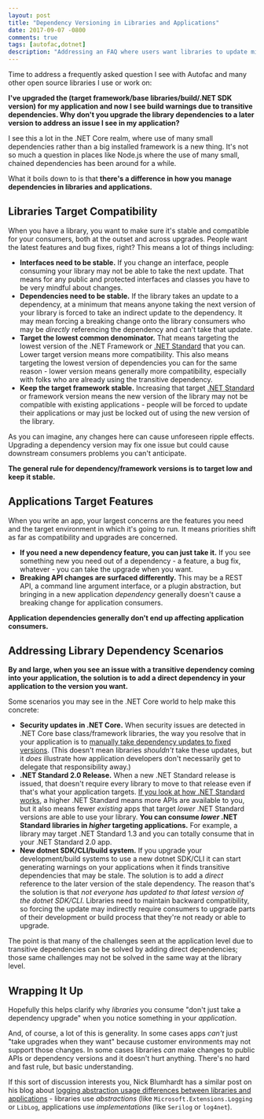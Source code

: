 ```yaml
---
layout: post
title: "Dependency Versioning in Libraries and Applications"
date: 2017-09-07 -0800
comments: true
tags: [autofac,dotnet]
description: "Addressing an FAQ where users want libraries to update minimum dependencies to fix application-level warnings."
---
```


Time to address a frequently asked question I see with Autofac and many other open source libraries I use or work on:

**I've upgraded the (target framework/base libraries/build/.NET SDK version) for my application and now I see build warnings due to transitive dependencies. Why don't you upgrade the library dependencies to a later version to address an issue I see in my application?**

I see this a lot in the .NET Core realm, where use of many small dependencies rather than a big installed framework is a new thing. It's not so much a question in places like Node.js where the use of many small, chained dependencies has been around for a while.

What it boils down to is that **there's a difference in how you manage dependencies in libraries and applications.**

## Libraries Target Compatibility

When you have a library, you want to make sure it's stable and compatible for your consumers, both at the outset and across upgrades. People want the latest features and bug fixes, right? This means a lot of things including:

- **Interfaces need to be stable.** If you change an interface, people consuming your library may not be able to take the next update. That means for any public and protected interfaces and classes you have to be very mindful about changes.
- **Dependencies need to be stable.** If the library takes an update to a dependency, at a minimum that means anyone taking the next version of your library is forced to take an indirect update to the dependency. It may mean forcing a breaking change onto the library consumers who may be _directly_ referencing the dependency and can't take that update.
- **Target the lowest common denominator.** That means targeting the lowest version of the .NET Framework or [.NET Standard](https://docs.microsoft.com/en-us/dotnet/standard/net-standard) that you can. Lower target version means more compatibility. This also means targeting the lowest version of dependencies you can for the same reason - lower version means generally more compatibility, especially with folks who are already using the transitive dependency.
- **Keep the target framework stable.** Increasing that target [.NET Standard](https://docs.microsoft.com/en-us/dotnet/standard/net-standard) or framework version means the new version of the library may not be compatible with existing applications - people will be forced to update their applications or may just be locked out of using the new version of the library.

As you can imagine, any changes here can cause unforeseen ripple effects. Upgrading a dependency version may fix one issue but could cause downstream consumers problems you can't anticipate.

**The general rule for dependency/framework versions is to target low and keep it stable.**

## Applications Target Features

When you write an app, your largest concerns are the features you need and the target environment in which it's going to run. It means priorities shift as far as compatibility and upgrades are concerned.

- **If you need a new dependency feature, you can just take it.** If you see something new you need out of a dependency - a feature, a bug fix, whatever - you can take the upgrade when you want.
- **Breaking API changes are surfaced differently.** This may be a REST API, a command line argument interface, or a plugin abstraction, but bringing in a new application _dependency_ generally doesn't cause a breaking change for application consumers.

**Application dependencies generally don't end up affecting application consumers.**

## Addressing Library Dependency Scenarios

**By and large, when you see an issue with a transitive dependency coming into your application, the solution is to add a direct dependency in your application to the version you want.**

Some scenarios you may see in the .NET Core world to help make this concrete:

- **Security updates in .NET Core.** When security issues are detected in .NET Core base class/framework libraries, the way you resolve that in your application is to [manually take dependency updates to fixed versions](https://github.com/dotnet/announcements/issues/12). (This doesn't mean libraries _shouldn't_ take these updates, but it _does_ illustrate how application developers don't necessarily get to delegate that responsibility away.)
- **.NET Standard 2.0 Release.** When a new .NET Standard release is issued, that doesn't require every library to move to that release even if that's what your application targets. [If you look at how .NET Standard works](https://docs.microsoft.com/en-us/dotnet/standard/net-standard), a higher .NET Standard means more APIs are available to you, but it also means fewer _existing_ apps that target _lower_ .NET Standard versions are able to use your library. **You can consume _lower_ .NET Standard libraries in _higher_ targeting applications.** For example, a library may target .NET Standard 1.3 and you can totally consume that in your .NET Standard 2.0 app.
- **New dotnet SDK/CLI/build system.** If you upgrade your development/build systems to use a new dotnet SDK/CLI it can start generating warnings on your applications when it finds transitive dependencies that may be stale. The solution is to add a _direct_ reference to the later version of the stale dependency. The reason that's the solution is that _not everyone has updated to that latest version of the dotnet SDK/CLI_. Libraries need to maintain backward compatibility, so forcing the update may indirectly require consumers to upgrade parts of their development or build process that they're not ready or able to upgrade.

The point is that many of the challenges seen at the application level due to transitive dependencies can be solved by adding direct dependencies; those same challenges may not be solved in the same way at the library level.

## Wrapping It Up

Hopefully this helps clarify why _libraries_ you consume "don't just take a dependency upgrade" when you notice something in your _application_.

And, of course, a lot of this is generality. In some cases apps _can't_ just "take upgrades when they want" because customer environments may not support those changes. In some cases libraries _can_ make changes to public APIs or dependency versions and it doesn't hurt anything. There's no hard and fast rule, but basic understanding.

If this sort of discussion interests you, Nick Blumhardt has a similar post on his blog about [logging abstraction usage differences between libraries and applications](https://nblumhardt.com/2016/04/which-logging-abstraction-should-i-use/) - libraries use _abstractions_ (like `Microsoft.Extensions.Logging` or `LibLog`, applications use _implementations_ (like `Serilog` or `log4net`).
